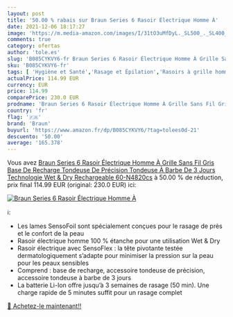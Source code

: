 ```yaml
---
layout: post
title: '50.00 % rabais sur Braun Series 6 Rasoir Électrique Homme À'
date: 2021-12-06 18:17:27
image: 'https://m.media-amazon.com/images/I/31tO3uMfDyL._SL500_._SL400_.jpg'
comments: true
category: ofertas
author: 'tole.es'
slug: 'B085CYKVY6-fr Braun Series 6 Rasoir Électrique Homme À Grille Sans Fil...'
sku: 'B085CYKVY6-fr'
tags: [ 'Hygiène et Santé','Rasage et Épilation','Rasoirs à grille homme','Rasoirs électriques et accessoires','Rasoirs électriques homme','braun', ]
actualPrice: 114.99 EUR
currency: EUR
price: 114.99
comparePrice: 230.0 EUR
prodname: 'Braun Series 6 Rasoir Électrique Homme À Grille Sans Fil Gris  Base De Recharge  Tondeuse De Précision Tondeuse À Barbe De 3 Jours  Technologie Wet & Dry  Rechargeable  60-N4820cs'
country: 'fr'
flag: '🇫🇷'
brand: 'Braun'
buyurl: 'https://www.amazon.fr/dp/B085CYKVY6/?tag=tolees0d-21'
descuento: '50.00'
average: '165.378'
---
```


Vous avez [Braun Series 6 Rasoir Électrique Homme À Grille Sans Fil Gris  Base De Recharge  Tondeuse De Précision Tondeuse À Barbe De 3 Jours  Technologie Wet & Dry  Rechargeable  60-N4820cs](https://www.amazon.fr/dp/B085CYKVY6/?tag=tolees0d-21)  à  50.00 % de réduction, prix final  114.99 EUR (original: 230.0 EUR) ici:

[![Braun Series 6 Rasoir Électrique Homme À](https://m.media-amazon.com/images/I/31tO3uMfDyL._SL500_._SL400_.jpg)](https://www.amazon.fr/dp/B085CYKVY6/?tag=tolees0d-21)

ℹ️:

- Les lames SensoFoil sont spécialement conçues pour le rasage de près et le confort de la peau
- Rasoir électrique homme 100 % étanche pour une utilisation Wet & Dry
- Rasoir électrique avec SensoFlex : la tête pivotante testée dermatologiquement s’adapte pour minimiser la pression sur la peau pour les peaux sensibles
- Comprend : base de recharge, accessoire tondeuse de précision, accessoire tondeuse à barbe de 3 jours
- La batterie Li-Ion offre jusqu’à 3 semaines de rasage (50 min). Une charge rapide de 5 minutes suffit pour un rasage complet

[🛒 Achetez-le maintenant!!](https://www.amazon.fr/dp/B085CYKVY6/?tag=tolees0d-21)
